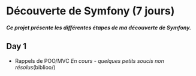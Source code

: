 # Découverte de Symfony (7 jours)

*__Ce projet présente les différentes étapes de ma découverte de Symfony.__*

## Day 1


- Rappels de POO/MVC *En cours - quelques petits soucis non résolus*(biblioo/) 
